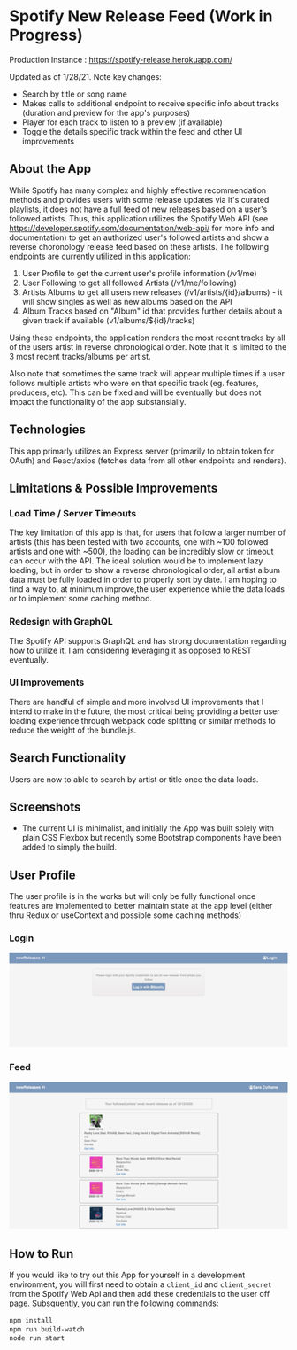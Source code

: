 # Spotify New Release Feed (Work in Progress)

Production Instance : https://spotify-release.herokuapp.com/

Updated as of 1/28/21. Note key changes:

* Search by title or song name
* Makes calls to additional endpoint to receive specific info about tracks (duration and preview for the app's purposes)
* Player for each track to listen to a preview (if available)
* Toggle the details specific track within the feed and other UI improvements



## About the App



While Spotify has many complex and highly effective recommendation methods and provides users with some release updates via it's curated playlists, it does not have a full feed of new releases based on a user's followed artists. Thus, this application utilizes the Spotify Web API (see https://developer.spotify.com/documentation/web-api/ for more info and documentation) to get an authorized user's followed artists and show a reverse choronology release feed based on these artists. The following endpoints are currently utilized in this application:

1. User Profile to get the current user's profile information (/v1/me)
2. User Following to get all followed Artists (/v1/me/following)
3. Artists Albums to get all users new releases (/v1/artists/{id}/albums) - it will show singles as well as new albums based on the API 
4. Album Tracks based on "Album" id that provides further details about a given track if available (v1/albums/${id}/tracks)


Using these endpoints, the application renders the most recent tracks by all of the users artist in reverse chronological order.  Note that it is limited to the 3 most recent tracks/albums per artist.  

Also note that sometimes the same track will appear multiple times if a user follows multiple artists who were on that specific track (eg. features, producers, etc).  This can be fixed and will be eventually but does not impact the functionality of the app substansially.

## Technologies

This app primarly utilizes an Express server (primarily to obtain token for OAuth) and React/axios (fetches data from all other endpoints and renders).

## Limitations & Possible Improvements

### Load Time / Server Timeouts

The key limitation of this app is that, for users that follow a larger number of artists (this has been tested with two accounts, one with ~100 followed artists and one with ~500), the loading can be incredibly slow or timeout can occur with the API.  The ideal solution would be to implement lazy loading, but in order to show a reverse chronological order, all artist album data must be fully loaded in order to properly sort by date.  I am hoping to find a way to, at minimum improve,the user experience while the data loads or to implement some caching method.

### Redesign with GraphQL

The Spotify API supports GraphQL and has strong documentation regarding how to utilize it. I am considering leveraging it as opposed to REST eventually.

### UI Improvements

There are handful of simple and more involved UI improvements that I intend to make in the future, the most critical being providing a better user loading experience through webpack code splitting or similar methods to reduce the weight of the bundle.js.

## Search Functionality

Users are now to able to search by artist or title once the data loads.

## Screenshots

* The current UI is minimalist, and initially the App was built solely with plain CSS Flexbox but recently some Bootstrap components have been added to simply the build.

## User Profile 

The user profile is in the works but will only be fully functional once features are implemented to better maintain state at the app level (either thru Redux or useContext and possible some caching methods)

### Login

![ScreenShot](/login.png)

### Feed

![ScreenShot](/releases.png)



## How to Run

If you would like to try out this App for yourself in a development environment, you will first need to obtain a `client_id` and `client_secret` from the Spotify Web Api and then add these credentials to the user off page.  Subsquently, you can run the following commands:

```
npm install
npm run build-watch
node run start
```
